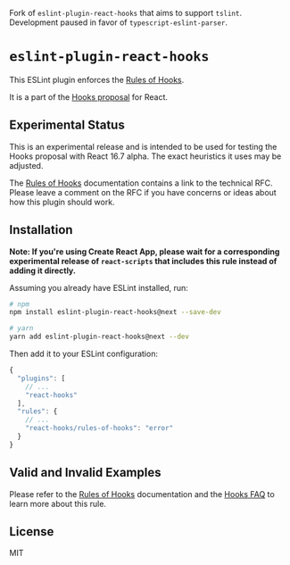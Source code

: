 Fork of `eslint-plugin-react-hooks` that aims to support `tslint`. Development
paused in favor of `typescript-eslint-parser`.

# `eslint-plugin-react-hooks`

This ESLint plugin enforces the [Rules of Hooks](https://reactjs.org/docs/hooks-rules.html).

It is a part of the [Hooks proposal](https://reactjs.org/docs/hooks-intro.html) for React.

## Experimental Status

This is an experimental release and is intended to be used for testing the Hooks proposal with React 16.7 alpha. The exact heuristics it uses may be adjusted.

The [Rules of Hooks](https://reactjs.org/docs/hooks-rules.html) documentation contains a link to the technical RFC. Please leave a comment on the RFC if you have concerns or ideas about how this plugin should work.

## Installation

**Note: If you're using Create React App, please wait for a corresponding experimental release of `react-scripts` that includes this rule instead of adding it directly.**

Assuming you already have ESLint installed, run:

```sh
# npm
npm install eslint-plugin-react-hooks@next --save-dev

# yarn
yarn add eslint-plugin-react-hooks@next --dev
```

Then add it to your ESLint configuration:

```js
{
  "plugins": [
    // ...
    "react-hooks"
  ],
  "rules": {
    // ...
    "react-hooks/rules-of-hooks": "error"
  }
}
```

## Valid and Invalid Examples

Please refer to the [Rules of Hooks](https://reactjs.org/docs/hooks-rules.html) documentation and the [Hooks FAQ](https://reactjs.org/docs/hooks-faq.html#what-exactly-do-the-lint-rules-enforce) to learn more about this rule.

## License

MIT
